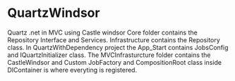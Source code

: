 # QuartzWindsor
Quartz .net in MVC using Castle windsor
Core folder contains the Repository Interface and Services.
Infrastructure contains the Repository class.
In QuartzWithDependency project the App_Start contains JobsConfig and IQuartzInitializer class.
The MVCInfrasturcture folder contains the CastleWindsor and Custom JobFactory and CompositionRoot class inside DIContainer is where everyting is registered.  
